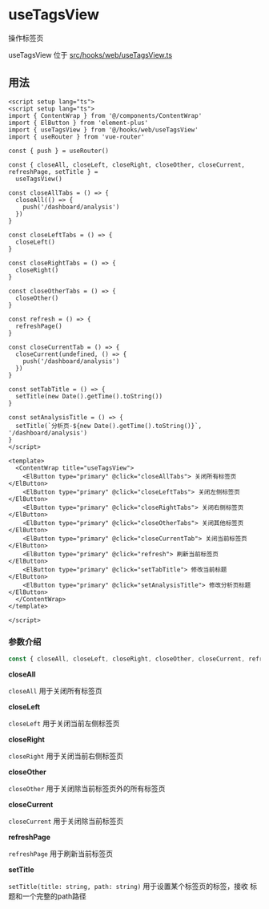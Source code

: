 # useTagsView

操作标签页

useTagsView 位于 [src/hooks/web/useTagsView.ts](https://github.com/syh-micro-build/mb-admin/tree/main/src/hooks/web/useTagsView.ts)

## 用法

```vue
<script setup lang="ts">
<script setup lang="ts">
import { ContentWrap } from '@/components/ContentWrap'
import { ElButton } from 'element-plus'
import { useTagsView } from '@/hooks/web/useTagsView'
import { useRouter } from 'vue-router'

const { push } = useRouter()

const { closeAll, closeLeft, closeRight, closeOther, closeCurrent, refreshPage, setTitle } =
  useTagsView()

const closeAllTabs = () => {
  closeAll(() => {
    push('/dashboard/analysis')
  })
}

const closeLeftTabs = () => {
  closeLeft()
}

const closeRightTabs = () => {
  closeRight()
}

const closeOtherTabs = () => {
  closeOther()
}

const refresh = () => {
  refreshPage()
}

const closeCurrentTab = () => {
  closeCurrent(undefined, () => {
    push('/dashboard/analysis')
  })
}

const setTabTitle = () => {
  setTitle(new Date().getTime().toString())
}

const setAnalysisTitle = () => {
  setTitle(`分析页-${new Date().getTime().toString()}`, '/dashboard/analysis')
}
</script>

<template>
  <ContentWrap title="useTagsView">
    <ElButton type="primary" @click="closeAllTabs"> 关闭所有标签页 </ElButton>
    <ElButton type="primary" @click="closeLeftTabs"> 关闭左侧标签页 </ElButton>
    <ElButton type="primary" @click="closeRightTabs"> 关闭右侧标签页 </ElButton>
    <ElButton type="primary" @click="closeOtherTabs"> 关闭其他标签页 </ElButton>
    <ElButton type="primary" @click="closeCurrentTab"> 关闭当前标签页 </ElButton>
    <ElButton type="primary" @click="refresh"> 刷新当前标签页 </ElButton>
    <ElButton type="primary" @click="setTabTitle"> 修改当前标题 </ElButton>
    <ElButton type="primary" @click="setAnalysisTitle"> 修改分析页标题 </ElButton>
  </ContentWrap>
</template>

</script>

```

### 参数介绍

```ts
const { closeAll, closeLeft, closeRight, closeOther, closeCurrent, refreshPage, setTitle } = useTagsView()
```

**closeAll**

`closeAll` 用于关闭所有标签页

**closeLeft**

`closeLeft` 用于关闭当前左侧标签页

**closeRight**

`closeRight` 用于关闭当前右侧标签页

**closeOther**

`closeOther` 用于关闭除当前标签页外的所有标签页

**closeCurrent**

`closeCurrent` 用于关闭除当前标签页

**refreshPage**

`refreshPage` 用于刷新当前标签页

**setTitle**

`setTitle(title: string, path: string)` 用于设置某个标签页的标签，接收 标题和一个完整的path路径